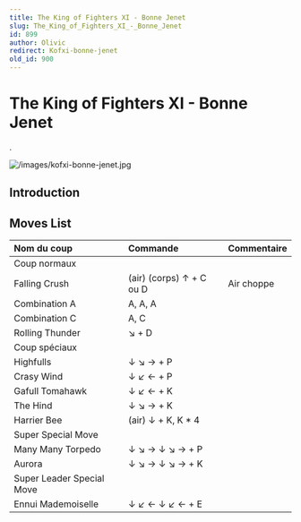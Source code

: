 ```yaml
---
title: The King of Fighters XI - Bonne Jenet
slug: The_King_of_Fighters_XI_-_Bonne_Jenet
id: 899
author: Olivic
redirect: Kofxi-bonne-jenet
old_id: 900
---
```


# The King of Fighters XI - Bonne Jenet

.

![](/images/kofxi-bonne-jenet.jpg "/images/kofxi-bonne-jenet.jpg")

## Introduction

## Moves List

| Nom du coup               | Commande                 | Commentaire |
|:--------------------------|:-------------------------|:------------|
| Coup normaux              |                          |             |
| Falling Crush             | (air) (corps) ↑ + C ou D | Air choppe  |
| Combination A             | A, A, A                  |             |
| Combination C             | A, C                     |             |
| Rolling Thunder           | ↘ + D                    |             |
| Coup spéciaux             |                          |             |
| Highfulls                 | ↓ ↘ → + P                |             |
| Crasy Wind                | ↓ ↙ ← + P                |             |
| Gafull Tomahawk           | ↓ ↙ ← + K                |             |
| The Hind                  | ↓ ↘ → + K                |             |
| Harrier Bee               | (air) ↓ + K, K \* 4      |             |
| Super Special Move        |                          |             |
| Many Many Torpedo         | ↓ ↘ → ↓ ↘ → + P          |             |
| Aurora                    | ↓ ↘ → ↓ ↘ → + K          |             |
| Super Leader Special Move |                          |             |
| Ennui Mademoiselle        | ↓ ↙ ← ↓ ↙ ← + E          |             |
